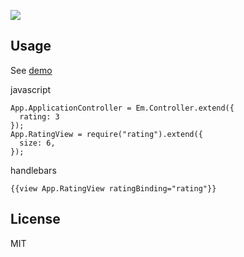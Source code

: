 ![](https://dl.dropbox.com/u/30162278/ember-rating.png) 
 
Usage
--------

See [demo](http://kelonye.github.com/#/pages/rating)

javascript

```
App.ApplicationController = Em.Controller.extend({
  rating: 3
});
App.RatingView = require("rating").extend({
  size: 6,
});
```

handlebars

```
{{view App.RatingView ratingBinding="rating"}}
```

License
------------

MIT
